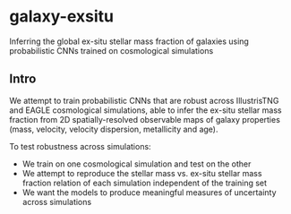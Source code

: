 # galaxy-exsitu
Inferring the global ex-situ stellar mass fraction of galaxies using probabilistic CNNs trained on cosmological simulations

## Intro

We attempt to train probabilistic CNNs that are robust across IllustrisTNG and EAGLE cosmological simulations, able to infer the ex-situ stellar mass fraction from 2D spatially-resolved observable maps of galaxy properties (mass, velocity, velocity dispersion, metallicity and age).

To test robustness across simulations:

- We train on one cosmological simulation and test on the other
- We attempt to reproduce the stellar mass vs. ex-situ stellar mass fraction relation of each simulation independent of the training set
- We want the models to produce meaningful measures of uncertainty across simulations




